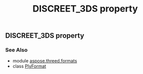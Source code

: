﻿---
title: DISCREET_3DS property
second_title: Aspose.3D for Python via .NET API References
description: 
type: docs
weight: 130
url: /python-net/aspose.threed.formats/plyformat/discreet_3ds/
is_root: false
---

## DISCREET_3DS property


### See Also
* module [aspose.threed.formats](../../)
* class [PlyFormat](/3d/python-net/aspose.threed.formats/plyformat)
